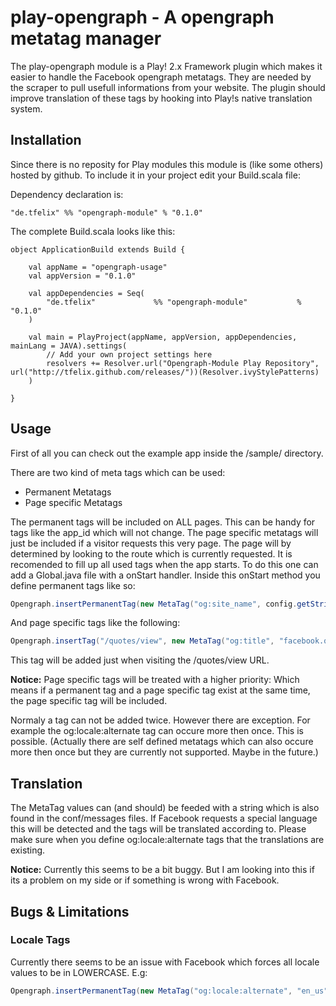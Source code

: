 play-opengraph - A opengraph metatag manager
============================================

The play-opengraph module is a Play! 2.x Framework plugin which makes it easier to handle the Facebook opengraph metatags. They are needed by the scraper to pull usefull informations from your website. The plugin should improve translation of these tags by hooking into Play!s native translation system.

Installation
---------------------------------------------

Since there is no reposity for Play modules this module is (like some others) hosted by github. To include it in your project edit your Build.scala file:

Dependency declaration is:

```
"de.tfelix"	%% "opengraph-module" % "0.1.0"
```

The complete Build.scala looks like this:

```
object ApplicationBuild extends Build {

	val appName = "opengraph-usage"
	val appVersion = "0.1.0"

	val appDependencies = Seq( 
		"de.tfelix"				%% "opengraph-module"			% "0.1.0"
	)

	val main = PlayProject(appName, appVersion, appDependencies, mainLang = JAVA).settings(
		// Add your own project settings here
		resolvers += Resolver.url("Opengraph-Module Play Repository", url("http://tfelix.github.com/releases/"))(Resolver.ivyStylePatterns)
	)

}
```

Usage
---------------------------------------------

First of all you can check out the example app inside the /sample/ directory.

There are two kind of meta tags which can be used:

* Permanent Metatags
* Page specific Metatags

The permanent tags will be included on ALL pages. This can be handy for tags like the app_id which will not change.
The page specific metatags will just be included if a visitor requests this very page. The page will by determined by looking to the route which is currently requested.
It is recomended to fill up all used tags when the app starts. To do this one can add a Global.java file with a onStart handler.
Inside this onStart method you define permanent tags like so:

```java
Opengraph.insertPermanentTag(new MetaTag("og:site_name", config.getString("facebook.site_name")));
```

And page specific tags like the following:

```java
Opengraph.insertTag("/quotes/view", new MetaTag("og:title", "facebook.quoteTitle"));
```

This tag will be added just when visiting the /quotes/view URL.

**Notice:** Page specific tags will be treated with a higher priority: Which means if a permanent tag and a page specific tag exist at the same time, the page specific tag will be included.

Normaly a tag can not be added twice. However there are exception. For example the og:locale:alternate tag can occure more then once. This is possible. (Actually there are self defined metatags which can also occure more then once but they are currently not supported. Maybe in the future.)

Translation
---------------------------------------------

The MetaTag values can (and should) be feeded with a string which is also found in the conf/messages files. If Facebook requests a special language this will be detected and the tags will be translated according to. Please make sure when you define og:locale:alternate tags that the translations are existing.

**Notice:** Currently this seems to be a bit buggy. But I am looking into this if its a problem on my side or if something is wrong with Facebook.

Bugs & Limitations
---------------------------------------------

### Locale Tags

Currently there seems to be an issue with Facebook which forces all locale values to be in LOWERCASE. E.g: 

```java
Opengraph.insertPermanentTag(new MetaTag("og:locale:alternate", "en_us")); 
```